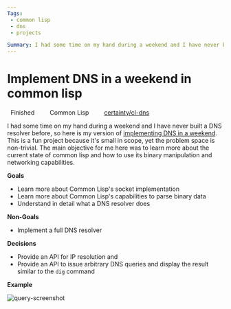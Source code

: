 ```yaml
---
Tags:
 - common lisp
 - dns
 - projects

Summary: I had some time on my hand during a weekend and I have never built a DNS resolver before, so here is my version of "Implement DNS in a weekend"
---
```


# Implement DNS in a weekend in common lisp

<i class="fa-solid fa-signal"></i> &nbsp; Finished &nbsp; &nbsp; &nbsp; <i class="fa-solid fa-toolbox"></i> &nbsp; Common Lisp &nbsp; &nbsp; &nbsp;  <i class="fa-brands fa-github"></i> &nbsp; [certainty/cl-dns][1] 

I had some time on my hand during a weekend and I have never built a DNS resolver before, so here is my version of [implementing DNS in a weekend][2].
This is a fun project because it's small in scope, yet the problem space is non-trivial. The main objective for me here was to learn more about the current state of common lisp and how to use its binary manipulation and networking capabilities. 

**Goals**

- Learn more about Common Lisp's socket implementation
- Learn more about Common Lisp's capabilities to parse binary data
- Understand in detail what a DNS resolver does 

**Non-Goals**

- Implement a full DNS resolver

**Decisions**

- Provide an API for IP resolution and 
- Provide an API to issue arbitrary DNS queries and display the result similar to the `dig` command

**Example**

![query-screenshot][image-1]


[1]:	https://github.com/certainty/cl-dns
[2]:	https://implement-dns.wizardzines.com/

[image-1]:	_resources/projects_cl_dns_query.png
